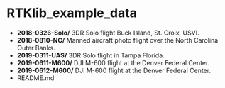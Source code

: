 # RTKlib_example_data

* **2018-0326-Solo/** 3DR Solo flight Buck Island, St. Croix, USVI.
* **2018-0810-NC/** Manned aircraft photo flight over the North Carolina Outer Banks. 
* **2019-0311-UAS/** 3DR Solo flight in Tampa Florida.
* **2019-0611-M600/** DJI M-600 flight at the Denver Federal Center.
* **2019-0612-M600/** DJI M-600 flight at the Denver Federal Center.
* README.md

